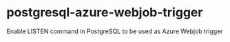 # postgresql-azure-webjob-trigger
Enable LISTEN command in PostgreSQL to be used as Azure Webjob trigger
